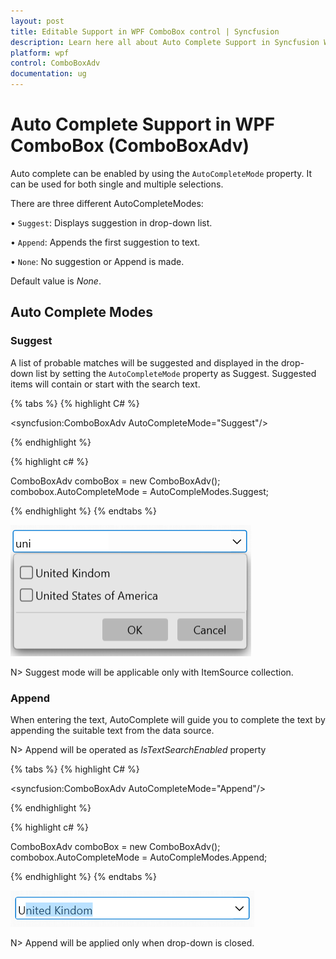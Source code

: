 ```yaml
---
layout: post
title: Editable Support in WPF ComboBox control | Syncfusion
description: Learn here all about Auto Complete Support in Syncfusion WPF ComboBox (ComboBoxAdv) control, its elements and more.
platform: wpf
control: ComboBoxAdv
documentation: ug
---
```


# Auto Complete Support in WPF ComboBox (ComboBoxAdv)

Auto complete can be enabled by using the `AutoCompleteMode` property. It can be used for both single and multiple selections. 

 There are three different AutoCompleteModes: 

•	`Suggest`: Displays suggestion in drop-down list.

•	`Append`: Appends the first suggestion to text.

•	`None`: No suggestion or Append is made.

Default value is *None*.

## Auto Complete Modes

### Suggest

A list of probable matches will be suggested and displayed in the drop-down list by setting the `AutoCompleteMode` property as Suggest. Suggested items will contain or start with the search text.

{% tabs %}
{% highlight C# %}

<syncfusion:ComboBoxAdv AutoCompleteMode="Suggest"/>

{% endhighlight %}

{% highlight c# %}

ComboBoxAdv comboBox = new ComboBoxAdv();       
combobox.AutoCompleteMode = AutoCompleModes.Suggest;

{% endhighlight %}
{% endtabs %}

![WPF ComboBoxAdv AutoComplete Suggest Mode](ComboBoxAdv_images/WPF-ComboBoxAdv-AutoComplete-Suggest-Mode.png)

N> Suggest mode will be applicable only with ItemSource collection.

### Append

When entering the text, AutoComplete will guide you to complete the text by appending the suitable text from the data source. 

N> Append will be operated as *IsTextSearchEnabled* property

{% tabs %}
{% highlight C# %}

<syncfusion:ComboBoxAdv AutoCompleteMode="Append"/>

{% endhighlight %}

{% highlight c# %}

ComboBoxAdv comboBox = new ComboBoxAdv();       
combobox.AutoCompleteMode = AutoCompleModes.Append;

{% endhighlight %}
{% endtabs %}

![WPF ComboBoxAdv AutoComplete Append Mode](ComboBoxAdv_images/WPF-ComboBoxAdv-AutoComplete-Append-Mode.png)

N> Append will be applied only when drop-down is closed.